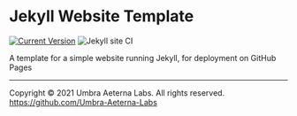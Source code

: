 # Jekyll Website Template

[![Current Version](https://img.shields.io/badge/dynamic/json?color=https://img.shields.io/badge/-brightgreen-brightgreen&label=version&prefix=v&query=$.version&url=https://raw.githubusercontent.com/Umbra-Aeterna-Labs/jekyll-website-template/master/package.json)]()
![Jekyll site CI](https://github.com/Umbra-Aeterna-Labs/jekyll-website-template/workflows/Jekyll%20site%20CI/badge.svg?branch=master)

A template for a simple website running Jekyll, for deployment on GitHub Pages

---

Copyright © 2021 Umbra Aeterna Labs. All rights reserved. <https://github.com/Umbra-Aeterna-Labs>